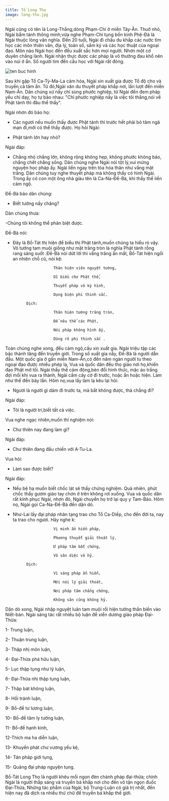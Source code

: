 ```yaml
---
title: Tổ Long Thọ
image: long-tho.jpg
---
```

Ngài cũng có tên là Long-Thắng,dòng Phạm-Chí ở miền Tây-Ân. Thuở nhỏ, Ngài bẩm tánh thông minh;vừa nghe Phạm-Chí tụng bốn kinh Phệ-Đà là Ngài thuộc lòng văn nghĩa. Đến 20 tuổi, Ngài đi châu du khắp các nước tìm học các môn thiên văn, địa lý, toán số, sấm ký và các học thuật của ngoại đạo. Môn nào Ngài học đến đều xuất sắc hơn mọi người. Nhơn một cơ duyên chẳng lành. Ngài nhận thực được các pháp là vô thường đau khổ nên vào núi ở ẩn. Số người tìm đến cầu học với Ngài rất đông.

![ten buc hinh](http://nguoiphattu.com/upload/21232f297a57a5a743894a0e4a801fc3/nam%202016/thang_4/to%20su%20long%20tho.jpg "ten buc hinh")

Sau khi gặp Tổ Ca-Tỳ-Ma-La cảm hóa, Ngài xin xuất gia được Tổ độ cho và truyền cả tâm ấn. Từ đó,Ngài vân du thuyết pháp khắp nơi, lần lượt đến miền Nam-Ấn. Dân chúng xứ nầy chỉ sùng phước nghiệp, từ Ngài đến đem pháp yếu chỉ dạy, họ tự bảo nhau: "Chỉ phước nghiệp nầy là việc tôi thắng,nói về Phật tánh thì đâu thể thấy".

Ngài nhơn đó bảo họ:

- Các ngươi nếu muốn thấy được Phật tánh thì trước hết phải bỏ tâm ngã mạn đi,mới có thể thấy được. Họ hỏi Ngài:

- Phật tánh lớn hay nhỏ?

Ngài đáp:

- Chẳng nhỏ chẳng lớn, không rộng không hẹp, không phước không báo, chẳng chết chẳng sống. Dân chúng nghe Ngài nói tột lý,vui mừng nguyện học pháp ấy. Ngài liền ngay trên tòa hóa thân như vầng mặt trăng. Dân chúng tuy nghe thuyết pháp mà không thấy có hình Ngài. Trong ấy có con một ông nhà giàu tên là Ca-Na-Đề-Bà, khi thấy thế liền cảm ngộ.

Đề-Bà bảo dân chúng:

- Biết tướng nầy chăng?

Dân chúng thưa:

-Chúng tôi không thể phân biệt được.

Đề-Bà nói:

- Đây là Bồ-Tát thị hiện để biểu thị Phật tánh,muốn chúng ta hiểu rỏ vậy. Vô tướng tam muội giống như mặt trăng tròn là nghĩa Phật tánh rỗng rang sáng suốt .Đề-Bà nói dứt lời thì vầng trăng ẩn mất, Bồ-Tát hiện ngồi an nhiên chỗ cũ, nói kệ:

                        Thân hiện viên nguyệt tướng,

                        Dĩ biểu chư Phật thể,

                        Thuyết pháp vô kỳ hình,

                        Dụng biện phi thinh sắc.

            Dịch:

                        Thân hiện tướng trăng tròn,

                        Để nêu thể các Phật,

                        Nói pháp không hình ấy,

                        Dùng rõ phi thinh sắc .

Toàn chúng nghe xong, đều cảm ngộ,cầu xin xuất gia. Ngài triệu tập các bậc thánh tăng đến truyền giới. Trong số xuất gia nầy, Đề-Bà là người dẫn đầu. Một quốc gia ở gần miền Nam-Ấn,có đến năm ngàn người tu theo ngoại đạo được nhiều phép lạ, Vua và quốc dân đều thọ giáo nơi họ,khiến đạo Phật mờ tối. Ngài thấy thế cảm động,bèn đổi hình thức, mặc áo trắng đợi mổi khi vua ra thành, Ngài cầm cây cờ đi trước, hoặc ẩn hoặc hiện. Làm như thế đến bảy lần. Hôm nọ,vua lấy làm lạ kêu lại hỏi:

- Ngươi là người gì dám đi trước ta, mà bắt không được, thả chẳng đi?

Ngài đáp:

- Tôi là người trí,biết tất cả việc.

Vua nghe ngạc nhiên,muốn thí nghiệm nói:

- Chư thiên nay đang làm gì?

Ngài đáp:

- Chư thiên đang đấu chiến với A-Tu-La.

Vua hỏi:

- Làm sao được biết?

Ngài đáp:

- Nếu bệ hạ muốn biết chốc lát sẽ thấy chứng nghiệm. Quả nhiên, phút chốc thấy gươm giáo tay chơn ở trên không rơi xuống. Vua và quốc dân rất kính phục Ngài, nhơn đó, Ngài chuyển họ trở lại quy y Tam-Bảo. Hôm nọ, Ngài gọi Ca-Na-Đề-Bà đến dặn dò.

- Như-Lai lấy đại pháp nhãn tạng trao cho Tổ Ca-Diếp, cho đến đời ta, nay ta trao cho ngươi. Hãy nghe k:

                        Vị minh ẩn hiển pháp,

                        Phương thuyết giải thoát lý,

                        Ư pháp tâm bất chứng,

                        Vô sân diệc vô hỷ.

            Dịch:

                        Vì sáng pháp ẩn hiển,

                        Mới nói lý giải thoát,

                        Nơi pháp tâm chẳng chứng,

                        Không sân cũng không hỷ.

Dặn dò xong, Ngài nhập nguyệt luân tam muội rồi hiện tướng thần biến vào Niết-bàn. Ngài sáng tác rất nhiều bộ luận để xiển dương giáo pháp Đại-Thừa:

1- Trung luận,

2- Thuận trung luận,

3- Thập nhị môn luận,

4- Đại-Thừa phá hữu luận,

5- Lục thập tụng như lý luận,

6- Đại-Thừa nhị thập tụng luận,

7- Thập bát không luận,

8- Hồi tránh luận,

9- Bồ-đề tư lương luận,

10- Bồ-đề tâm ly tướng luận,

11- Bồ-đề hạnh kinh,

12-Thích ma ha diễn luận, 

13- Khuyến phát chư vương yếu kệ,

14- Tán pháp giới tụng,

15- Quảng đại pháp nguyện tụng.

Bồ-Tát Long Thọ là người khêu mồi ngọn đèn chánh pháp đại-thừa; chính Ngài là người thắp sáng và truyền bá khắp nơi cho đến vô tận ngọn đuốc Đại-Thừa, Những tác phẩm của Ngài, bộ Trung-Luận có giá trị nhất, đến hiện nay đã dịch ra nhiều thứ chữ để truyền bá khắp thế giới.
